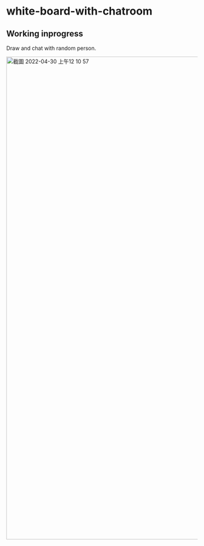 # white-board-with-chatroom
## Working inprogress

Draw and chat with random person.

<img width="1272" alt="截圖 2022-04-30 上午12 10 57" src="https://user-images.githubusercontent.com/56625237/165982793-e59d299c-2d7e-4c9e-9401-96b9f2118e0f.png">

